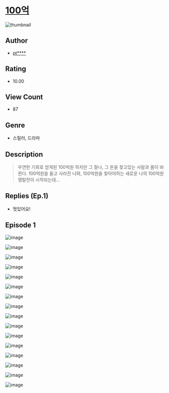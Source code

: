 # [100억](https://comic.naver.com/challenge/list?titleId=810410)
![thumbnail](https://image-comic.pstatic.net/user_contents_data/challenge_comic/2023/05/23/356776/upload_3906646612049551670_480x623.jpeg)

## Author
- [pt****](https://comic.naver.com/artistTitle?id=356776)

## Rating
- 10.00

## View Count
- 87

## Genre
- 스릴러, 드라마

## Description
> 우연한 기회로 얻게된 100억원 하지만 그 찰나, 그 돈을 찾고있는 사람과 몸이 바뀐다. 100억원을 들고 사라진 나와, 100억원을 찾아야하는 새로운 나의 100억원 쟁탈전이 시작되는데...

## Replies (Ep.1)
- 멋있어요!

## Episode 1
![image](https://image-comic.pstatic.net/user_contents_data/challenge_comic/2023/05/23/356776/upload_3631649768804398693.jpeg)

![image](https://image-comic.pstatic.net/user_contents_data/challenge_comic/2023/05/23/356776/upload_7363495575489163575.jpeg)

![image](https://image-comic.pstatic.net/user_contents_data/challenge_comic/2023/05/23/356776/upload_3991092188748526649.jpeg)

![image](https://image-comic.pstatic.net/user_contents_data/challenge_comic/2023/05/23/356776/upload_4122541200494375523.jpeg)

![image](https://image-comic.pstatic.net/user_contents_data/challenge_comic/2023/05/23/356776/upload_3559310880197927733.jpeg)

![image](https://image-comic.pstatic.net/user_contents_data/challenge_comic/2023/05/23/356776/upload_3832618698244567604.jpeg)

![image](https://image-comic.pstatic.net/user_contents_data/challenge_comic/2023/05/23/356776/upload_7149805489895977574.jpeg)

![image](https://image-comic.pstatic.net/user_contents_data/challenge_comic/2023/05/23/356776/upload_7291384113166496098.jpeg)

![image](https://image-comic.pstatic.net/user_contents_data/challenge_comic/2023/05/23/356776/upload_7292789473794286901.jpeg)

![image](https://image-comic.pstatic.net/user_contents_data/challenge_comic/2023/05/23/356776/upload_7089852420173607222.jpeg)

![image](https://image-comic.pstatic.net/user_contents_data/challenge_comic/2023/05/23/356776/upload_3761127141517045812.jpeg)

![image](https://image-comic.pstatic.net/user_contents_data/challenge_comic/2023/05/23/356776/upload_7233454118297363811.jpeg)

![image](https://image-comic.pstatic.net/user_contents_data/challenge_comic/2023/05/23/356776/upload_3760617161331193189.jpeg)

![image](https://image-comic.pstatic.net/user_contents_data/challenge_comic/2023/05/23/356776/upload_3472617686882923361.jpeg)

![image](https://image-comic.pstatic.net/user_contents_data/challenge_comic/2023/05/23/356776/upload_7076674746786669926.jpeg)

![image](https://image-comic.pstatic.net/user_contents_data/challenge_comic/2023/05/23/356776/upload_3473455321483261542.jpeg)
